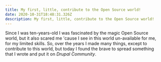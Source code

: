 ```yaml
---
title: My first, little, contribute to the Open Source world!
date: 2020-10-31T18:48:31.326Z
description: My first, little, contribute to the Open Source world!
---
```

Since I was ten-years-old I was fascinated by the magic Open Source world, but it also scared me 'cause I see in this world un-available for me, for my limited skills. So, over the years I made many things, except to contribute to this world, but today I found the brave to spread something that I wrote and put it on *Drupal Community*.